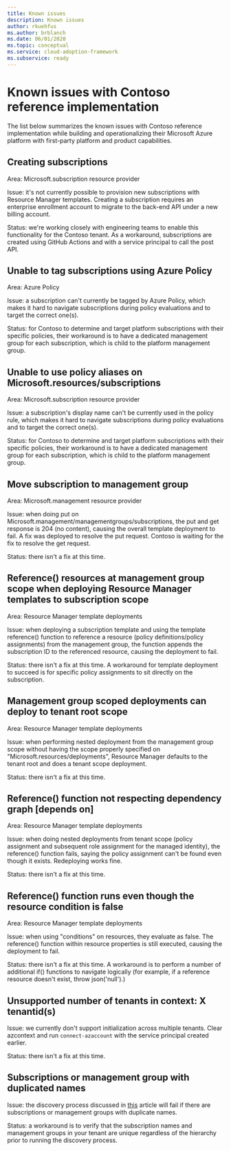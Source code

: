 ```yaml
---
title: Known issues
description: Known issues
author: rkuehfus
ms.author: brblanch
ms.date: 06/01/2020
ms.topic: conceptual
ms.service: cloud-adoption-framework
ms.subservice: ready
---
```


# Known issues with Contoso reference implementation

The list below summarizes the known issues with Contoso reference implementation while building and operationalizing their Microsoft Azure platform with first-party platform and product capabilities.

## Creating subscriptions

Area: Microsoft.subscription resource provider

Issue: it's not currently possible to provision new subscriptions with Resource Manager templates. Creating a subscription requires an enterprise enrollment account to migrate to the back-end API under a new billing account.

Status: we're working closely with engineering teams to enable this functionality for the Contoso tenant. As a workaround, subscriptions are created using GitHub Actions and with a service principal to call the post API.

## Unable to tag subscriptions using Azure Policy

Area: Azure Policy

Issue: a subscription can't currently be tagged by Azure Policy, which makes it hard to navigate subscriptions during policy evaluations and to target the correct one(s).

Status: for Contoso to determine and target platform subscriptions with their specific policies, their workaround is to have a dedicated management group for each subscription, which is child to the platform management group.

## Unable to use policy aliases on Microsoft.resources/subscriptions

Area: Microsoft.subscription resource provider

Issue: a subscription's display name can't be currently used in the policy rule, which makes it hard to navigate subscriptions during policy evaluations and to target the correct one(s).

Status: for Contoso to determine and target platform subscriptions with their specific policies, their workaround is to have a dedicated management group for each subscription, which is child to the platform management group.

## Move subscription to management group

Area: Microsoft.management resource provider

Issue: when doing put on Microsoft.management/managementgroups/subscriptions, the put and get response is 204 (no content), causing the overall template deployment to fail. A fix was deployed to resolve the put request. Contoso is waiting for the fix to resolve the get request.

Status: there isn't a fix at this time.

## Reference() resources at management group scope when deploying Resource Manager templates to subscription scope

Area: Resource Manager template deployments

Issue: when deploying a subscription template and using the template reference() function to reference a resource (policy definitions/policy assignments) from the management group, the function appends the subscription ID to the referenced resource, causing the deployment to fail.

Status: there isn't a fix at this time. A workaround for template deployment to succeed is for specific policy assignments to sit directly on the subscription.

## Management group scoped deployments can deploy to tenant root scope

Area: Resource Manager template deployments

Issue: when performing nested deployment from the management group scope without having the scope properly specified on "Microsoft.resources/deployments", Resource Manager defaults to the tenant root and does a tenant scope deployment.

Status: there isn't a fix at this time.

## Reference() function not respecting dependency graph [depends on]

Area: Resource Manager template deployments

Issue: when doing nested deployments from tenant scope (policy assignment and subsequent role assignment for the managed identity), the reference() function fails, saying the policy assignment can't be found even though it exists. Redeploying works fine.

Status: there isn't a fix at this time.

## Reference() function runs even though the resource condition is false

Area: Resource Manager template deployments

Issue: when using "conditions" on resources, they evaluate as false. The reference() function within resource properties is still executed, causing the deployment to fail.

Status: there isn't a fix at this time. A workaround is to perform a number of additional if() functions to navigate logically (for example, if a reference resource doesn't exist, throw json('null').)

## Unsupported number of tenants in context: X tenantid(s)

Issue: we currently don't support initialization across multiple tenants. Clear azcontext and run `connect-azaccount` with the service principal created earlier.

Status: there isn't a fix at this time.

## Subscriptions or management group with duplicated names

Issue: the discovery process discussed in [this](./Configure-run-initialization.md) article will fail if there are subscriptions or management groups with duplicate names.

Status: a workaround is to verify that the subscription names and management groups in your tenant are unique regardless of the hierarchy prior to running the discovery process.
